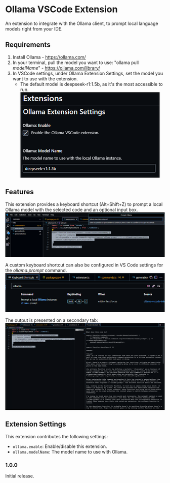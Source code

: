 # Ollama VSCode Extension

An extension to integrate with the Ollama client, to prompt local language models right from your IDE.

## Requirements

1. Install Ollama - https://ollama.com/
2. In your terminal, pull the model you want to use: "ollama pull *modelName*" - https://ollama.com/library/
3. In VSCode settings, under Ollama Extension Settings, set the model you want to use with the extension.
    - The default model is deepseek-r1:1.5b, as it's the most accessible to run.
![Settings](images/settings.png)

## Features

This extension provides a keyboard shortcut (Alt+Shift+Z) to prompt a local Ollama model with the selected code and an optional input box.
![Selection and input field](images/prompt-example.png)

A custom keyboard shortcut can also be configured in VS Code settings for the *ollama.prompt* command.
![Settings](images/keyboard-shortcut-example.png)

The output is presented on a secondary tab:
![Output](images/prompt-output-example.png)

## Extension Settings

This extension contributes the following settings:

* `ollama.enable`: Enable/disable this extension.
* `ollama.modelName`: The model name to use with Ollama.

### 1.0.0

Initial release.
